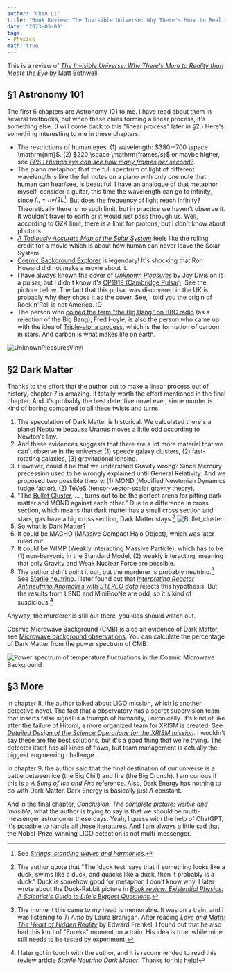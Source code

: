 ```yaml
---
author: "Chen Li"
title: "Book Review: The Invisible Universe: Why There's More to Reality than Meets the Eye"
date: "2023-03-09"
tags: 
- Physics
math: true
---
```


This is a review of [_The Invisible Universe: Why There's More to Reality than Meets the Eye_](https://www.amazon.com/Invisible-Universe-Theres-Reality-Meets/dp/0861541243) by [Matt Bothwell](https://people.ast.cam.ac.uk/~bothwell/).

## §1 Astronomy 101

The first 6 chapters are Astronomy 101 to me. I have read about them in several textbooks, but when these clues forming a linear process, it's something else. (I will come back to this "linear process" later in §2.) Here's something interesting to me in these chapters.

- The restrictions of human eyes: (1) wavelength: $380--700 \space \mathrm{nm}$. (2) $220 \space \mathrm{frames/s}$ or maybe higher, see [_FPS : Human eye can see how many frames per second?_](https://sites.google.com/site/myvracelog/fps-human-eye-can-see-how-many-frames-per-second).
- The piano metaphor, that the full spectrum of light of different wavelength is like the full notes on a piano with only one note that human can hear/see, is beautiful. I have an analogue of that metaphor myself, consider a guitar, this time the wavelength can go to infinity, since $f_n=nv/2L$[^1]. But does the frequency of light reach infinity? Theoretically there is no such limit, but in practice we haven't observe it. It wouldn't travel to earth or it would just pass through us. Well, according to GZK limit, there is a limit for protons, but I don't know about photons.
- [_A Tediously Accurate Map of the Solar System_](https://joshworth.com/a-tediously-accurate-map-of-the-solar-system/) feels like the rolling credit for a movie which is about how human can never leave the Solar System.
- [Cosmic Background Explorer](https://en.wikipedia.org/wiki/Cosmic_Background_Explorer) is legendary! It's shocking that Ron Howard did not make a movie about it.
- I have always known the cover of [_Unknown Pleasures_](https://en.wikipedia.org/wiki/Unknown_Pleasures) by Joy Division is a pulsar, but I didn't know it's [CP1919 (Cambridge Pulsar)](https://en.wikipedia.org/wiki/PSR_B1919%2B21). See the picture below. The fact that this pulsar was discovered in the UK is probably why they chose it as the cover. See, I told you the origin of Rock'n'Roll is not America. :D
- The person who [coined the term "the Big Bang" on BBC radio](broadcasthttps://en.wikipedia.org/wiki/Fred_Hoyle#Rejection_of_the_Big_Bang) (as a rejection of the Big Bang), Fred Hoyle, is also the person who came up with the idea of [Triple-alpha process](https://en.wikipedia.org/wiki/Triple-alpha_process), which is the formation of carbon in stars. And carbon is what makes life on earth.

![UnknownPleasuresVinyl](https://upload.wikimedia.org/wikipedia/en/5/5a/UnknownPleasuresVinyl.jpg)

## §2 Dark Matter

Thanks to the effort that the author put to make a linear process out of history, chapter 7 is amazing. It totally worth the effort mentioned in the final chapter. And it's probably the best detective novel ever, since murder is kind of boring compared to all these twists and turns:

1. The speculation of Dark Matter is historical. We calculated there's a planet Neptune because Uranus moves a little odd according to Newton's law.
2. And these evidences suggests that there are a lot more material that we can't observe in the universe: (1) speedy galaxy clusters, (2) fast-rotating galaxies, (3) gravitational lensing.
3. However, could it be that we understand Gravity wrong? Since Mercury precession used to be wrongly explained until General Relativity. And we proposed two possible theory: (1) MOND (Modified Newtonian Dynamics fudge factor), (2) TeVeS (tensor-vector-scalar gravity theory).
4. "The [Bullet Cluster](https://en.wikipedia.org/wiki/Bullet_Cluster), ... , turns out to be the perfect arena for pitting dark matter and MOND against each other." Due to a difference in cross section, which means that dark matter has a small cross section and stars, gas have a big cross section, Dark Matter stays.[^2] 
    ![Bullet_cluster](https://upload.wikimedia.org/wikipedia/commons/e/ea/Bullet_cluster.jpg)
5. So what is Dark Matter?
6. It could be MACHO (MAssive Compact Halo Object), which was later ruled out.
7. It could be WIMP (Weakly Interacting Massive Particle), which has to be (1) non-baryonic in the Standard Model, (2) weakly interacting, meaning that only Gravity and Weak Nuclear Force are possible.
8. The author didn't point it out, but the murderer is probably neutrino.[^3] See [Sterile neutrino](https://en.wikipedia.org/wiki/Sterile_neutrino). I later found out that [_Interpreting Reactor Antineutrino Anomalies with STEREO data_](https://arxiv.org/abs/2210.07664) rejects this hypothesis. But the results from LSND and MiniBooNe are odd, so it's kind of suspicious.[^4]

Anyway, the murderer is still out there, you kids should watch out.

Cosmic Microwave Background (CMB) is also an evidence of Dark Matter, see [Microwave background observations](https://en.wikipedia.org/wiki/Cosmic_microwave_background#Microwave_background_observations). You can calculate the percentage of Dark Matter from the power spectrum of CMB:

![Power spectrum of temperature fluctuations in the Cosmic Microwave Background](https://cdn.sci.esa.int/documents/34222/35279/1567216755608-Planck_power_spectrum_625.jpg)

## §3 More

In chapter 8, the author talked about LIGO mission, which is another detective novel. The fact that a observatory has a secret supervision team that inserts false signal is a triumph of humanity, unironically. It's kind of like after the failure of Hitomi, a more organized team for XRISM is created. See [_Detailed Design of the Science Operations for the XRISM mission_](https://arxiv.org/abs/2106.01611). I wouldn't say these are the best solutions, but it's a good thing that we're trying. The detector itself has all kinds of flaws, but team management is actually the biggest engineering challenge.

In chapter 9, the author said that the final destination of our universe is a battle between ice (the Big Chill) and fire (the Big Crunch). I am curious if this is a _A Song of Ice and Fire_ reference. Also, Dark Energy has nothing to do with Dark Matter. Dark Energy is basically just $\Lambda$ constant.

And in the final chapter, _Conclusion: The complete picture: visible and invisible_, what the author is trying to say is that we should be multi-messenger astronomer these days. Yeah, I guess with the help of ChatGPT, it's possible to handle all those literatures. And I am always a little sad that the Nobel-Prize-winning LIGO detection is not multi-messenger.

[^1]: See [_Strings, standing waves and harmonics_](https://newt.phys.unsw.edu.au/jw/strings.html). 
[^2]: The author quote that "The 'duck test' says that if something looks like a duck, swims like a duck, and quacks like a duck, then it probably is a duck." Duck is somehow good for metaphor, I don't know why. I later wrote about the Duck-Rabbit picture in  [_Book review: Existential Physics: A Scientist's Guide to Life's Biggest Questions_](https://chenli2049.github.io/posts/20230406-book-review-existential-physics-a-scientists-guide-to-lifes-biggest-questions/).
[^3]: The moment this came to my head is memorable. It was on a train, and I was listening to _Ti Amo_ by Laura Branigan. After reading [_Love and Math: The Heart of Hidden Reality_](https://chenli2049.github.io/posts/20230501-book-review-love-and-math-the-heart-of-hidden-reality/) by Edward Frenkel, I found out that he also had this kind of "Eureka" moment on a train. His idea is true, while mine still needs to be tested by experiment.
[^4]:  I later got in touch with the author, and it is recommended to read this review article [_Sterile Neutrino Dark Matter_](https://arxiv.org/abs/1807.07938). Thanks for his help!
